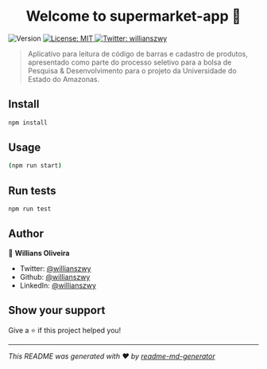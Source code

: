 <h1 align="center">Welcome to supermarket-app 👋</h1>
<p>
  <img alt="Version" src="https://img.shields.io/badge/version-(1.0.0)-blue.svg?cacheSeconds=2592000" />
  <a href="#" target="_blank">
    <img alt="License: MIT" src="https://img.shields.io/badge/License-MIT-yellow.svg" />
  </a>
  <a href="https://twitter.com/willianszwy" target="_blank">
    <img alt="Twitter: willianszwy" src="https://img.shields.io/twitter/follow/willianszwy.svg?style=social" />
  </a>
</p>

> Aplicativo para leitura de código de barras e cadastro de produtos, apresentado como parte do processo seletivo para a bolsa de Pesquisa & Desenvolvimento para o projeto da Universidade do Estado do Amazonas.

## Install

```sh
npm install
```

## Usage

```sh
(npm run start)
```

## Run tests

```sh
npm run test
```

## Author

👤 **Willians Oliveira**

* Twitter: [@willianszwy](https://twitter.com/willianszwy)
* Github: [@willianszwy](https://github.com/willianszwy)
* LinkedIn: [@willianszwy](https://linkedin.com/in/willianszwy)

## Show your support

Give a ⭐️ if this project helped you!

***
_This README was generated with ❤️ by [readme-md-generator](https://github.com/kefranabg/readme-md-generator)_